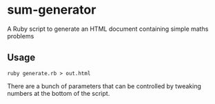 # sum-generator

A Ruby script to generate an HTML document containing simple maths problems

## Usage

    ruby generate.rb > out.html

There are a bunch of parameters that can be controlled by tweaking numbers at the bottom of the script.